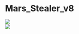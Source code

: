 # Mars_Stealer_v8


<img src="https://i.postimg.cc/4xKyQ8y1/Screenshot-3.png" ><br>
<img src="https://i.postimg.cc/v8xr6JH5/UVx-Kwbb-1.jpg" ><br>
